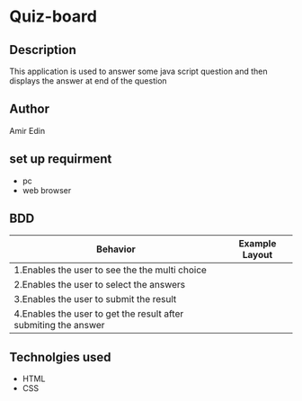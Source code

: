 # Quiz-board
## Description
This application is used to answer some java script question and then displays the answer at end of the question
## Author 
Amir Edin
## set up requirment
* pc
* web browser
## BDD
| Behavior | Example Layout |
| --- | --- |
| 1.Enables the user to see the the multi choice |               |
| 2.Enables the user to select the answers |            | 
| 3.Enables the user to submit the result |             |
| 4.Enables the user to get the result after submiting the answer |         | 

## Technolgies used 
* HTML
* CSS
